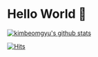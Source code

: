 # Hello World 👋 

[![kimbeomgyu's github stats](https://github-readme-stats-two-delta-25.vercel.app/api?username=kimbeomgyu&hide=stars,contribs,issues&show_icons=true&bg_color=DEG,FF6600,660066&text_color=FFF&title_color=FFF&icon_color=FFF)](https://github.com/kimbeomgyu)

[![Hits](https://hits.seeyoufarm.com/api/count/incr/badge.svg?url=https%3A%2F%2Fgithub.com%2Fkimbeomgyu&count_bg=%23FF8800&title_bg=%23333333&icon=go.svg&icon_color=%23FF8800&title=hits&edge_flat=false)](https://hits.seeyoufarm.com)

<!--
**kimbeomgyu/kimbeomgyu** is a ✨ _special_ ✨ repository because its `README.md` (this file) appears on your GitHub profile.

Here are some ideas to get you started:

- 🔭 I’m currently working on ...
- 🌱 I’m currently learning ...
- 👯 I’m looking to collaborate on ...
- 🤔 I’m looking for help with ...
- 💬 Ask me about ...
- 📫 How to reach me: ...
- 😄 Pronouns: ...
- ⚡ Fun fact: ...
-->
